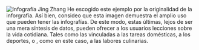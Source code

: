 ![Infografía Jing Zhang](https://user-images.githubusercontent.com/90326459/135897098-eb19eed7-718c-4f13-910a-f3e46e485959.jpg)
He escogido  este ejemplo por la originalidad de la inforgrafía. Así bien, consideo que esta imagen demuestra  el amplio uso que pueden tener las infografías. De este modo, estas  últimas, lejos  de ser una mera síntesis de datos, pueden ofrecer a los usuarios lecciones  sobre la vida cotidiana. Tales como las vinculadas a las tareas domésticas, a los deportes, o , como en este caso, a las  labores culinarias.
